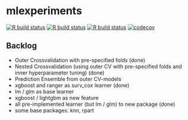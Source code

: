 # mlexperiments

<!-- badges: start -->
[![R build status](https://github.com/kapsner/mlexperiments/workflows/R%20CMD%20Check%20via%20{tic}/badge.svg)](https://github.com/kapsner/mlexperiments/actions)
[![R build status](https://github.com/kapsner/mlexperiments/workflows/lint/badge.svg)](https://github.com/kapsner/mlexperiments/actions)
[![R build status](https://github.com/kapsner/mlexperiments/workflows/test-coverage/badge.svg)](https://github.com/kapsner/mlexperiments/actions)
[![codecov](https://codecov.io/gh/kapsner/mlexperiments/branch/main/graph/badge.svg)](https://app.codecov.io/gh/kapsner/mlexperiments)
<!-- badges: end -->

## Backlog

- Outer Crossvalidation with pre-specified folds (done)
- Nested Crossvalidation (using outer CV with pre-specified folds and inner hyperparameter tuning) (done)
- Prediction Ensemble from outer CV-models
- xgboost and ranger as surv_cox learner (done)
- lm / glm as base learner
- xgboost / lightgbm as new feature
- all pre-implemented learner (but lm / glm) to new package (done)
- some base packages: knn, rpart

